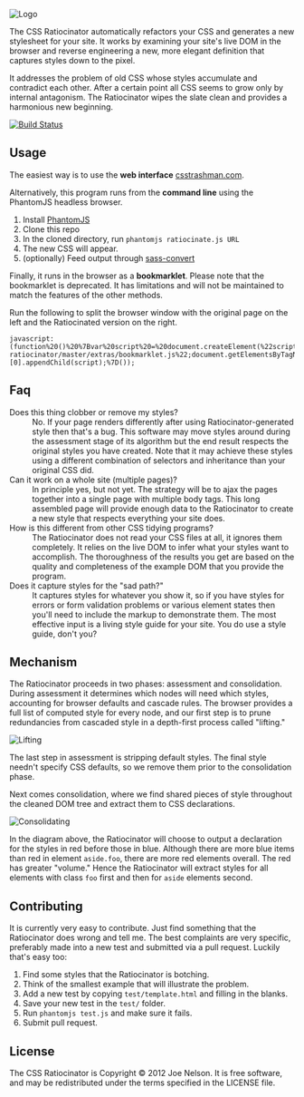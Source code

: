 ![Logo](illustration/githubheader.png "Logo")

The CSS Ratiocinator automatically refactors your CSS and generates a
new stylesheet for your site. It works by examining your site's live DOM
in the browser and reverse engineering a new, more elegant definition
that captures styles down to the pixel.

It addresses the problem of old CSS whose styles accumulate and
contradict each other. After a certain point all CSS seems to grow only
by internal antagonism. The Ratiocinator wipes the slate clean and
provides a harmonious new beginning.

[![Build Status](https://travis-ci.org/begriffs/css-ratiocinator.png)](https://travis-ci.org/begriffs/css-ratiocinator)

## Usage

The easiest way is to use the **web interface**
[csstrashman.com](http://www.csstrashman.com).

Alternatively, this program runs from the **command line** using the
PhantomJS headless browser.

1. Install [PhantomJS](http://phantomjs.org/)
1. Clone this repo
1. In the cloned directory, run `phantomjs ratiocinate.js URL`
1. The new CSS will appear.
1. (optionally) Feed output through [sass-convert](http://blog.derekperez.com/post/816063805/move-you-existing-stylebase-over-to-sass-or-scss)

Finally, it runs in the browser as a **bookmarklet**. Please note that
the bookmarklet is deprecated. It has limitations and will not be
maintained to match the features of the other methods.

Run the following to split the browser window with the original page on
the left and the Ratiocinated version on the right.

    javascript:(function%20()%20%7Bvar%20script%20=%20document.createElement(%22script%22);script.src%20=%20%22https://raw.github.com/begriffs/css-ratiocinator/master/extras/bookmarklet.js%22;document.getElementsByTagName(%22head%22)[0].appendChild(script);%7D());

## Faq

<dl>
  <dt>Does this thing clobber or remove my styles?</dt>
  <dd>No. If your page renders differently after using
  Ratiocinator-generated style then that's a bug. This software may move
  styles around during the assessment stage of its algorithm but the
  end result respects the original styles you have created. Note that it
  may achieve these styles using a different combination of selectors
  and inheritance than your original CSS did.</dd>

  <dt>Can it work on a whole site (multiple pages)?</dt>
  <dd>In principle yes, but not yet. The strategy will be to ajax the
  pages together into a single page with multiple body tags. This long
  assembled page will provide enough data to the Ratiocinator to create
  a new style that respects everything your site does.</dd>

  <dt>How is this different from other CSS tidying programs?</dt>
  <dd>The Ratiocinator does not read your CSS files at all, it ignores
  them completely. It relies on the live DOM to infer what your styles
  want to accomplish. The thoroughness of the results you get are based
  on the quality and completeness of the example DOM that you provide the
  program.</dd>

  <dt>Does it capture styles for the "sad path?"</dt>
  <dd>It captures styles for whatever you show it, so if you have styles
  for errors or form validation problems or various element states
  then you'll need to include the markup to demonstrate them. The most
  effective input is a living style guide for your site. You do use a
  style guide, don't you?</dd>
</dl>

## Mechanism

The Ratiocinator proceeds in two phases: assessment and consolidation.
During assessment it determines which nodes will need which styles,
accounting for browser defaults and cascade rules. The browser provides
a full list of computed style for every node, and our first step is to
prune redundancies from cascaded style in a depth-first process called
"lifting."

![Lifting](illustration/lift.png "Lifting")

The last step in assessment is stripping default styles. The final
style needn't specify CSS defaults, so we remove them prior to the
consolidation phase.

Next comes consolidation, where we find shared pieces of style
throughout the cleaned DOM tree and extract them to CSS declarations.

![Consolidating](illustration/consolidate.png "Consolidating")

In the diagram above, the Ratiocinator will choose to output a
declaration for the styles in red before those in blue. Although there
are more blue items than red in element `aside.foo`, there are more red
elements overall. The red has greater "volume." Hence the Ratiocinator
will extract styles for all elements with class `foo` first and then for
`aside` elements second.

## Contributing

It is currently very easy to contribute. Just find something that the
Ratiocinator does wrong and tell me. The best complaints are very
specific, preferably made into a new test and submitted via a pull
request. Luckily that's easy too:

1. Find some styles that the Ratiocinator is botching.
1. Think of the smallest example that will illustrate the problem.
1. Add a new test by copying `test/template.html` and filling in the blanks.
1. Save your new test in the `test/` folder.
1. Run `phantomjs test.js` and make sure it fails.
1. Submit pull request.

## License

The CSS Ratiocinator is Copyright © 2012 Joe Nelson. It is free
software, and may be redistributed under the terms specified in the
LICENSE file.
